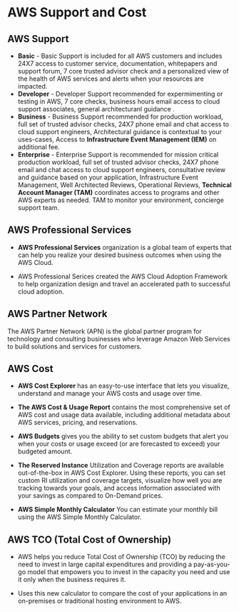 # AWS Support and Cost

## AWS Support
  - **Basic** - Basic Support is included for all AWS customers and includes 24X7 access to customer service, documentation, whitepapers and support forum, 7 core trusted advisor check and a personalized view of the health of AWS services and alerts when your resources are impacted.
  - **Developer** - Developer Support recommended for expermimenting or testing in AWS, 7 core checks, business hours email access to cloud support associates, general architecturanl guidance .
  - **Business** - Business Support recommended for production workload, full set of trusted advisor checks, 24X7 phone email and chat access to cloud support engineers, Architectural guidance is contextual to your uses-cases, Access to **Infrastructure Event Management (IEM)** on additional fee.
  - **Enterprise** - Enterprise Support is recommended for mission critical production workload, full set of trusted advisor checks, 24X7 phone email and chat access to cloud support engineers, consultative review and guidance based on your application, Infrastructure Event Management, Well Architected Reviews, Operational Reviews, **Technical Account Manager (TAM)** coordinates access to programs and other AWS experts as needed. TAM to monitor your environment, concierge support team.

## AWS Professional Services
  - **AWS Professional Services** organization is a global team of experts that can help you realize your desired business outcomes when using the AWS Cloud. 

  - AWS Professional Serices created the AWS Cloud Adoption Framework to help organization design and travel an accelerated path to successful cloud adoption.

## AWS Partner Network
The AWS Partner Network (APN) is the global partner program for technology and consulting businesses who leverage Amazon Web Services to build solutions and services for customers. 

## AWS Cost

  - **AWS Cost Explorer** has an easy-to-use interface that lets you visualize, understand and manage your AWS costs and usage over time.

  - **The AWS Cost & Usage Report** contains the most comprehensive set of AWS cost and usage data available, including additional metadata about AWS services, pricing, and reservations.

  - **AWS Budgets** gives you the ability to set custom budgets that alert you when your costs or usage exceed (or are forecasted to exceed) your budgeted amount.

  - **The Reserved Instance** Utilization and Coverage reports are available out-of-the-box in AWS Cost Explorer. Using these reports, you can set custom RI utilization and coverage targets, visualize how well you are tracking towards your goals, and access information associated with your savings as compared to On-Demand prices.
  
  - **AWS Simple Monthly Calculator** You can estimate your monthly bill using the AWS Simple Monthly Calculator.

## AWS TCO (Total Cost of Ownership)
  - AWS helps you reduce Total Cost of Ownership (TCO) by reducing the need to invest in large capital expenditures and providing a pay-as-you-go model that empowers you to invest in the capacity you need and use it only when the business requires it. 

  - Uses this new calculator to compare the cost of your applications in an on-premises or traditional hosting environment to AWS.
